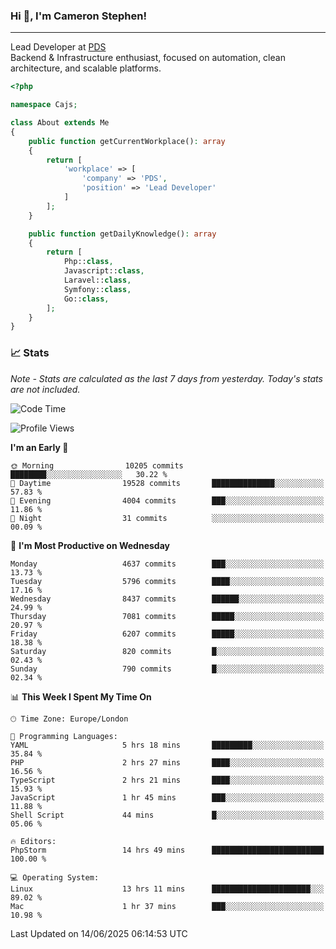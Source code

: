 ### Hi 👋, I'm Cameron Stephen!

---

Lead Developer at [PDS](https://prindatasolutions.co.uk)  
Backend & Infrastructure enthusiast, focused on automation, clean architecture, and scalable platforms.


```php
<?php

namespace Cajs;

class About extends Me
{
    public function getCurrentWorkplace(): array
    {
        return [
            'workplace' => [
                'company' => 'PDS',
                'position' => 'Lead Developer'
            ]
        ];
    }

    public function getDailyKnowledge(): array
    {
        return [
            Php::class,
            Javascript::class,
            Laravel::class,
            Symfony::class,
            Go::class,
        ];
    }
}
```

### 📈 Stats
<p><em>Note - Stats are calculated as the last 7 days from yesterday. Today's stats are not included.</em></p>


<!--START_SECTION:waka-->
![Code Time](http://img.shields.io/badge/Code%20Time-4%2C533%20hrs%2018%20mins-blue)

![Profile Views](http://img.shields.io/badge/Profile%20Views-0-blue)

**I'm an Early 🐤** 

```text
🌞 Morning                10205 commits       ████████░░░░░░░░░░░░░░░░░   30.22 % 
🌆 Daytime                19528 commits       ██████████████░░░░░░░░░░░   57.83 % 
🌃 Evening                4004 commits        ███░░░░░░░░░░░░░░░░░░░░░░   11.86 % 
🌙 Night                  31 commits          ░░░░░░░░░░░░░░░░░░░░░░░░░   00.09 % 
```
📅 **I'm Most Productive on Wednesday** 

```text
Monday                   4637 commits        ███░░░░░░░░░░░░░░░░░░░░░░   13.73 % 
Tuesday                  5796 commits        ████░░░░░░░░░░░░░░░░░░░░░   17.16 % 
Wednesday                8437 commits        ██████░░░░░░░░░░░░░░░░░░░   24.99 % 
Thursday                 7081 commits        █████░░░░░░░░░░░░░░░░░░░░   20.97 % 
Friday                   6207 commits        █████░░░░░░░░░░░░░░░░░░░░   18.38 % 
Saturday                 820 commits         █░░░░░░░░░░░░░░░░░░░░░░░░   02.43 % 
Sunday                   790 commits         █░░░░░░░░░░░░░░░░░░░░░░░░   02.34 % 
```


📊 **This Week I Spent My Time On** 

```text
🕑︎ Time Zone: Europe/London

💬 Programming Languages: 
YAML                     5 hrs 18 mins       █████████░░░░░░░░░░░░░░░░   35.84 % 
PHP                      2 hrs 27 mins       ████░░░░░░░░░░░░░░░░░░░░░   16.56 % 
TypeScript               2 hrs 21 mins       ████░░░░░░░░░░░░░░░░░░░░░   15.93 % 
JavaScript               1 hr 45 mins        ███░░░░░░░░░░░░░░░░░░░░░░   11.88 % 
Shell Script             44 mins             █░░░░░░░░░░░░░░░░░░░░░░░░   05.06 % 

🔥 Editors: 
PhpStorm                 14 hrs 49 mins      █████████████████████████   100.00 % 

💻 Operating System: 
Linux                    13 hrs 11 mins      ██████████████████████░░░   89.02 % 
Mac                      1 hr 37 mins        ███░░░░░░░░░░░░░░░░░░░░░░   10.98 % 
```


 Last Updated on 14/06/2025 06:14:53 UTC
<!--END_SECTION:waka-->
